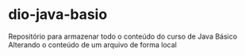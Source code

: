 # dio-java-basio
Repositório para armazenar todo o conteúdo do curso de Java Básico
Alterando o conteúdo de um arquivo de forma local
